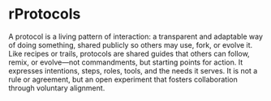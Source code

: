 # rProtocols
A protocol is a living pattern of interaction: a transparent and adaptable way of doing something, shared publicly so others may use, fork, or evolve it. Like recipes or trails, protocols are shared guides that others can follow, remix, or evolve—not commandments, but starting points for action.
It expresses intentions, steps, roles, tools, and the needs it serves. It is not a rule or agreement, but an open experiment that fosters collaboration through voluntary alignment.



